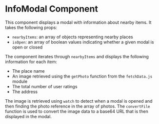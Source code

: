 # InfoModal Component

This component displays a modal with information about nearby items. It takes the following props: 

- `nearbyItems`: an array of objects representing nearby places
- `isOpen`: an array of boolean values indicating whether a given modal is open or closed

The component iterates through `nearbyItems` and displays the following information for each item:
- The place name
- An image retrieved using the `getPhoto` function from the `fetchData.js` module
- The total number of user ratings
- The address

The image is retrieved using `watch` to detect when a modal is opened and then finding the photo reference in the array of photos. The `convertFile` function is used to convert the image data to a base64 URL that is then displayed in the modal.
